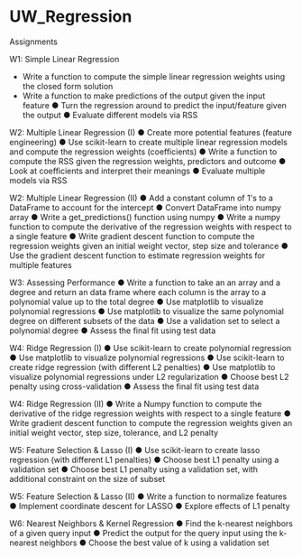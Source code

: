 # UW_Regression

Assignments

W1: Simple Linear Regression
- Write a function to compute the simple linear regression weights using the closed form solution
- Write a function to make predictions of the output given the input feature
● Turn the regression around to predict the input/feature given the output
● Evaluate different models via RSS 

W2: Multiple Linear Regression (I)
● Create more potential features (feature engineering)
● Use scikit-learn to create multiple linear regression models and compute the regression weights (coefficients)
● Write a function to compute the RSS given the regression weights, predictors and outcome
● Look at coefficients and interpret their meanings
● Evaluate multiple models via RSS

W2: Multiple Linear Regression (II)
● Add a constant column of 1's to a DataFrame to account for the intercept
● Convert DataFrame into numpy array
● Write a get_predictions() function using numpy
● Write a numpy function to compute the derivative of the regression weights with respect to a single feature
● Write gradient descent function to compute the regression weights given an initial weight vector, step size and tolerance
● Use the gradient descent function to estimate regression weights for multiple features

W3: Assessing Performance
● Write a function to take an an array and a degree and return an data frame where each column is the array to a polynomial value up to the total degree
● Use matplotlib to visualize polynomial regressions
● Use matplotlib to visualize the same polynomial degree on different subsets of the data
● Use a validation set to select a polynomial degree
● Assess the final fit using test data

W4: Ridge Regression (I)
● Use scikit-learn to create polynomial regression
● Use matplotlib to visualize polynomial regressions
● Use scikit-learn to create ridge regression (with different L2 penalties)
● Use matplotlib to visualize polynomial regressions under L2 regularization
● Choose best L2 penalty using cross-validation
● Assess the final fit using test data

W4: Ridge Regression (II)
● Write a Numpy function to compute the derivative of the ridge regression weights with respect to a single feature
● Write gradient descent function to compute the regression weights given an initial weight vector, step size, tolerance, and L2 penalty

W5: Feature Selection & Lasso (I)
● Use scikit-learn to create lasso regression (with different L1 penalties)
● Choose best L1 penalty using a validation set
● Choose best L1 penalty using a validation set, with additional constraint on the size of subset

W5: Feature Selection & Lasso (II)
● Write a function to normalize features
● Implement coordinate descent for LASSO
● Explore effects of L1 penalty

W6: Nearest Neighbors & Kernel Regression
● Find the k-nearest neighbors of a given query input
● Predict the output for the query input using the k-nearest neighbors
● Choose the best value of k using a validation set

